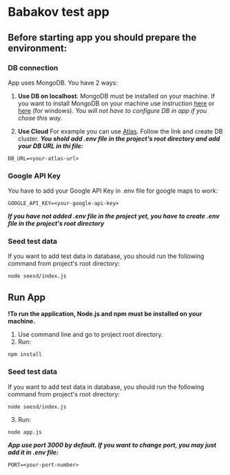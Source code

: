 # Babakov test app


## Before starting app you should prepare the environment:

### DB connection
App uses MongoDB.
You have 2 ways:

1. **Use DB on localhost**. 
MongoDB must be installed on your machine.
If you want to install MongoDB on your machine use instruction [here](https://www.mongodb.com/docs/manual/installation/) or [here](https://zarkom.net/blogs/how-to-install-mongodb-for-development-in-windows-3328) (for windows).
*You will not have to configure DB in app if you chose this way.*

2. **Use Cloud**
For example you can use [Atlas](https://www.mongodb.com/atlas). 
Follow the link and create DB cluster.
***You shold add .env file in the project's root directory and add your DB URL in thi file:***
```
DB_URL=<your-atlas-url>
```

### Google API Key
You have to add your Google API Key in .env file for google maps to work:
```
GOOGLE_API_KEY=<your-google-api-key>
```
***If you have not added .env file in the project yet, you have to create .env file in the project's root directory***

### Seed test data
If you want to add test data in database, you should run the following command from project's root directory:
```
node seesd/index.js
```


## Run App
**!To run the application, Node.js and npm must be installed on your machine.**
1. Use command line and go to project root directory.
2. Run:
```
npm install
```

### Seed test data
If you want to add test data in database, you should run the following command from project's root directory:
```
node seesd/index.js
```

3. Run:
```
node app.js
```

***App use port 3000 by default. If you want to change port, you may just add it in .env file:***
```
PORT=<your-port-number>
```
